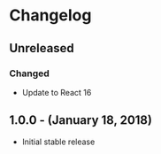 Changelog
=========

Unreleased
------------------
### Changed
* Update to React 16

1.0.0 - (January 18, 2018)
------------------
* Initial stable release
